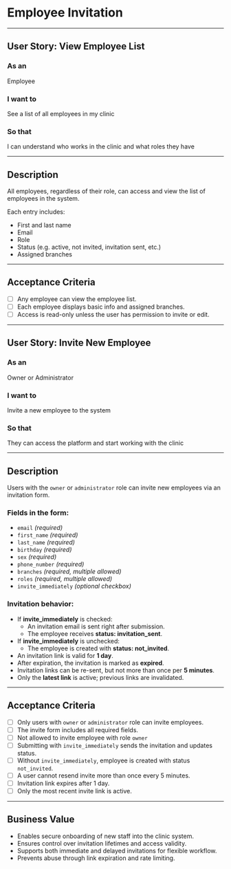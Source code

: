 # Employee Invitation

---

## User Story: View Employee List

### As an
Employee

### I want to
See a list of all employees in my clinic

### So that
I can understand who works in the clinic and what roles they have

---

## Description

All employees, regardless of their role, can access and view the list of employees in the system.

Each entry includes:
- First and last name
- Email
- Role
- Status (e.g. active, not invited, invitation sent, etc.)
- Assigned branches

---

## Acceptance Criteria

- [ ] Any employee can view the employee list.
- [ ] Each employee displays basic info and assigned branches.
- [ ] Access is read-only unless the user has permission to invite or edit.

---

## User Story: Invite New Employee

### As an
Owner or Administrator

### I want to
Invite a new employee to the system

### So that
They can access the platform and start working with the clinic

---

## Description

Users with the `owner` or `administrator` role can invite new employees via an invitation form.

### Fields in the form:
- `email` *(required)*
- `first_name` *(required)*
- `last_name` *(required)*
- `birthday` *(required)*
- `sex` *(required)*
- `phone_number` *(required)*
- `branches` *(required, multiple allowed)*
- `roles` *(required, multiple allowed)*
- `invite_immediately` *(optional checkbox)*

### Invitation behavior:
- If **invite_immediately** is checked:
  - An invitation email is sent right after submission.
  - The employee receives **status: invitation_sent**.
- If **invite_immediately** is unchecked:
  - The employee is created with **status: not_invited**.
- An invitation link is valid for **1 day**.
- After expiration, the invitation is marked as **expired**.
- Invitation links can be re-sent, but not more than once per **5 minutes**.
- Only the **latest link** is active; previous links are invalidated.

---

## Acceptance Criteria

- [ ] Only users with `owner` or `administrator` role can invite employees.
- [ ] The invite form includes all required fields.
- [ ] Not allowed to invite employee with role `owner`
- [ ] Submitting with `invite_immediately` sends the invitation and updates status.
- [ ] Without `invite_immediately`, employee is created with status `not_invited`.
- [ ] A user cannot resend invite more than once every 5 minutes.
- [ ] Invitation link expires after 1 day.
- [ ] Only the most recent invite link is active.

---

## Business Value

- Enables secure onboarding of new staff into the clinic system.
- Ensures control over invitation lifetimes and access validity.
- Supports both immediate and delayed invitations for flexible workflow.
- Prevents abuse through link expiration and rate limiting.
